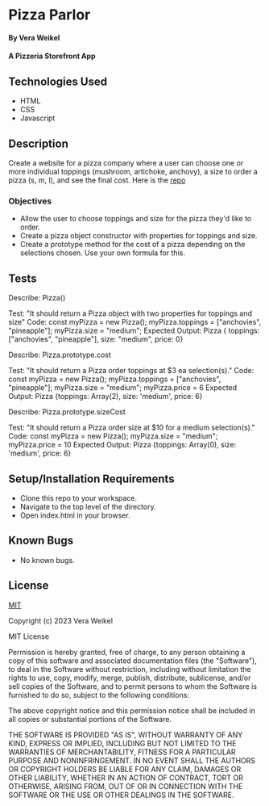 # Pizza Parlor

#### By Vera Weikel

#### A Pizzeria Storefront App

## Technologies Used

* HTML 
* CSS 
* Javascript

## Description
Create a website for a pizza company where a user can choose one or more individual toppings (mushroom, artichoke, anchovy), a size to order a pizza (s, m, l), and see the final cost. Here is the [repo](https://github.com/QuietEvolver/pizza-parlor-23.git)

### Objectives 
* Allow the user to choose toppings and size for the pizza they'd like to order.
* Create a pizza object constructor with properties for toppings and size.
* Create a prototype method for the cost of a pizza depending on the selections chosen. Use your own formula for this.

## Tests

<!-- first function -->
Describe: Pizza()

Test: "It should return a Pizza object with two properties for toppings and size"
Code: 
const myPizza = new Pizza();
myPizza.toppings = ["anchovies", "pineapple"];
myPizza.size = "medium";
Expected Output: Pizza { toppings: ["anchovies", "pineapple"], size: "medium", price: 0}

<!-- new function -->

Describe: Pizza.prototype.cost

Test: "It should return a Pizza order toppings at $3 ea selection(s)."
Code: 
const myPizza = new Pizza();
myPizza.toppings = ["anchovies", "pineapple"];
myPizza.size = "medium";
myPizza.price = 6
Expected Output: Pizza {toppings: Array(2), size: 'medium', price: 6}

<!-- new function -->

Describe: Pizza.prototype.sizeCost

Test: "It should return a Pizza order size at $10 for a medium selection(s)."
Code: 
const myPizza = new Pizza();
myPizza.size = "medium";
myPizza.price = 10
Expected Output: Pizza {toppings: Array(0), size: 'medium', price: 6}

<!-- new function 

Describe: Pizza.prototype.details

Test: "It should return toppings and size form selection(s)."
Code: const myPizza = new Pizza();
myPizza.toppings = ["anchovies", "pineapple"];
myPizza.size = "medium";
Expected Output: Pizza { toppings: ["pinneapple"], size: "medium" }

Test: "It should return a Pizza order toppings and size form selection(s)."
Code: const myPizza = new Pizza();
myPizza.toppings = ["anchovies", "pineapple"];
myPizza.size = "medium";
Expected Output: Pizza { toppings: ["pinneapple"], size: "medium" } -->

## Setup/Installation Requirements

* Clone this repo to your workspace.
* Navigate to the top level of the directory.
* Open index.html in your browser.

## Known Bugs

* No known bugs.

## License

[MIT](https://choosealicense.com/licenses/mit/)

Copyright (c) 2023 Vera Weikel

MIT License

Permission is hereby granted, free of charge, to any person obtaining a copy
of this software and associated documentation files (the "Software"), to deal
in the Software without restriction, including without limitation the rights
to use, copy, modify, merge, publish, distribute, sublicense, and/or sell
copies of the Software, and to permit persons to whom the Software is
furnished to do so, subject to the following conditions:

The above copyright notice and this permission notice shall be included in all
copies or substantial portions of the Software.

THE SOFTWARE IS PROVIDED "AS IS", WITHOUT WARRANTY OF ANY KIND, EXPRESS OR
IMPLIED, INCLUDING BUT NOT LIMITED TO THE WARRANTIES OF MERCHANTABILITY,
FITNESS FOR A PARTICULAR PURPOSE AND NONINFRINGEMENT. IN NO EVENT SHALL THE
AUTHORS OR COPYRIGHT HOLDERS BE LIABLE FOR ANY CLAIM, DAMAGES OR OTHER
LIABILITY, WHETHER IN AN ACTION OF CONTRACT, TORT OR OTHERWISE, ARISING FROM,
OUT OF OR IN CONNECTION WITH THE SOFTWARE OR THE USE OR OTHER DEALINGS IN THE
SOFTWARE.